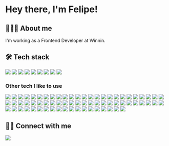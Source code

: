 # Hey there, I'm Felipe!

## 👨🏻‍💻 About me

I'm working as a Frontend Developer at Winnin.

## 🛠 Tech stack

[![](https://img.shields.io/badge/-CSS3-333?style=flat&logo=css3&logoColor=fff)](https://www.google.com/search?q=CSS3)
[![](https://img.shields.io/badge/-Git-333?style=flat&logo=git&logoColor=fff)](https://www.google.com/search?q=Git)
[![](https://img.shields.io/badge/-GitHub-333?style=flat&logo=github&logoColor=fff)](https://www.google.com/search?q=GitHub)
[![](https://img.shields.io/badge/-HTML5-333?style=flat&logo=html5&logoColor=fff)](https://www.google.com/search?q=HTML5)
[![](https://img.shields.io/badge/-JavaScript-333?style=flat&logo=javascript&logoColor=fff)](https://www.google.com/search?q=JavaScript)
[![](https://img.shields.io/badge/-Json-333?style=flat&logo=json&logoColor=fff)](https://www.google.com/search?q=Json)
[![](https://img.shields.io/badge/-Markdown-333?style=flat&logo=markdown&logoColor=fff)](https://www.google.com/search?q=Markdown)
[![](https://img.shields.io/badge/-Node.js-333?style=flat&logo=node.js&logoColor=fff)](https://www.google.com/search?q=Node.js)
[![](https://img.shields.io/badge/-Visual%20Studio%20Code-333?style=flat&logo=visual-studio-code&logoColor=fff)](https://www.google.com/search?q=Visual%20Studio%20Code)

### Other tech I like to use

[![](https://img.shields.io/badge/-@babel/core-333)](https://www.npmjs.com/package/@babel/core)
[![](https://img.shields.io/badge/-@chakra--ui/react-333)](https://www.npmjs.com/package/@chakra-ui/react)
[![](https://img.shields.io/badge/-@emotion/styled-333)](https://www.npmjs.com/package/@emotion/styled)
[![](https://img.shields.io/badge/-@hookform/resolvers-333)](https://www.npmjs.com/package/@hookform/resolvers)
[![](https://img.shields.io/badge/-@prismicio/client-333)](https://www.npmjs.com/package/@prismicio/client)
[![](https://img.shields.io/badge/-@testing--library/dom-333)](https://www.npmjs.com/package/@testing-library/dom)
[![](https://img.shields.io/badge/-@unform/core-333)](https://www.npmjs.com/package/@unform/core)
[![](https://img.shields.io/badge/-autoprefixer-333)](https://www.npmjs.com/package/autoprefixer)
[![](https://img.shields.io/badge/-axios-333)](https://www.npmjs.com/package/axios)
[![](https://img.shields.io/badge/-browser--sync-333)](https://www.npmjs.com/package/browser-sync)
[![](https://img.shields.io/badge/-classnames-333)](https://www.npmjs.com/package/classnames)
[![](https://img.shields.io/badge/-cors-333)](https://www.npmjs.com/package/cors)
[![](https://img.shields.io/badge/-cross--env-333)](https://www.npmjs.com/package/cross-env)
[![](https://img.shields.io/badge/-cssnano-333)](https://www.npmjs.com/package/cssnano)
[![](https://img.shields.io/badge/-date--fns-333)](https://www.npmjs.com/package/date-fns)
[![](https://img.shields.io/badge/-dayjs-333)](https://www.npmjs.com/package/dayjs)
[![](https://img.shields.io/badge/-dompurify-333)](https://www.npmjs.com/package/dompurify)
[![](https://img.shields.io/badge/-dotenv-333)](https://www.npmjs.com/package/dotenv)
[![](https://img.shields.io/badge/-eslint-333)](https://www.npmjs.com/package/eslint)
[![](https://img.shields.io/badge/-express-333)](https://www.npmjs.com/package/express)
[![](https://img.shields.io/badge/-faunadb-333)](https://www.npmjs.com/package/faunadb)
[![](https://img.shields.io/badge/-file--loader-333)](https://www.npmjs.com/package/file-loader)
[![](https://img.shields.io/badge/-framer--motion-333)](https://www.npmjs.com/package/framer-motion)
[![](https://img.shields.io/badge/-glob-333)](https://www.npmjs.com/package/glob)
[![](https://img.shields.io/badge/-gulp-333)](https://www.npmjs.com/package/gulp)
[![](https://img.shields.io/badge/-husky-333)](https://www.npmjs.com/package/husky)
[![](https://img.shields.io/badge/-identity--obj--proxy-333)](https://www.npmjs.com/package/identity-obj-proxy)
[![](https://img.shields.io/badge/-isomorphic--dompurify-333)](https://www.npmjs.com/package/isomorphic-dompurify)
[![](https://img.shields.io/badge/-isomorphic--fetch-333)](https://www.npmjs.com/package/isomorphic-fetch)
[![](https://img.shields.io/badge/-jest-333)](https://www.npmjs.com/package/jest)
[![](https://img.shields.io/badge/-json--server-333)](https://www.npmjs.com/package/json-server)
[![](https://img.shields.io/badge/-lint--staged-333)](https://www.npmjs.com/package/lint-staged)
[![](https://img.shields.io/badge/-live--server-333)](https://www.npmjs.com/package/live-server)
[![](https://img.shields.io/badge/-marked-333)](https://www.npmjs.com/package/marked)
[![](https://img.shields.io/badge/-mithril-333)](https://www.npmjs.com/package/mithril)
[![](https://img.shields.io/badge/-mobx-333)](https://www.npmjs.com/package/mobx)
[![](https://img.shields.io/badge/-multer-333)](https://www.npmjs.com/package/multer)
[![](https://img.shields.io/badge/-nanoid-333)](https://www.npmjs.com/package/nanoid)
[![](https://img.shields.io/badge/-next-333)](https://www.npmjs.com/package/next)
[![](https://img.shields.io/badge/-nodemon-333)](https://www.npmjs.com/package/nodemon)
[![](https://img.shields.io/badge/-parcel-333)](https://www.npmjs.com/package/parcel)
[![](https://img.shields.io/badge/-pixelmatch-333)](https://www.npmjs.com/package/pixelmatch)
[![](https://img.shields.io/badge/-plop-333)](https://www.npmjs.com/package/plop)
[![](https://img.shields.io/badge/-pngjs-333)](https://www.npmjs.com/package/pngjs)
[![](https://img.shields.io/badge/-polished-333)](https://www.npmjs.com/package/polished)
[![](https://img.shields.io/badge/-postcss-333)](https://www.npmjs.com/package/postcss)
[![](https://img.shields.io/badge/-pre--commit-333)](https://www.npmjs.com/package/pre-commit)
[![](https://img.shields.io/badge/-prettier-333)](https://www.npmjs.com/package/prettier)
[![](https://img.shields.io/badge/-pretty--quick-333)](https://www.npmjs.com/package/pretty-quick)
[![](https://img.shields.io/badge/-prismic--dom-333)](https://www.npmjs.com/package/prismic-dom)
[![](https://img.shields.io/badge/-pug-333)](https://www.npmjs.com/package/pug)
[![](https://img.shields.io/badge/-query--string-333)](https://www.npmjs.com/package/query-string)
[![](https://img.shields.io/badge/-react-333)](https://www.npmjs.com/package/react)
[![](https://img.shields.io/badge/-sass-333)](https://www.npmjs.com/package/sass)
[![](https://img.shields.io/badge/-semantic--ui--react-333)](https://www.npmjs.com/package/semantic-ui-react)
[![](https://img.shields.io/badge/-style--loader-333)](https://www.npmjs.com/package/style-loader)
[![](https://img.shields.io/badge/-styled--components-333)](https://www.npmjs.com/package/styled-components)
[![](https://img.shields.io/badge/-supertest-333)](https://www.npmjs.com/package/supertest)
[![](https://img.shields.io/badge/-svg--jest-333)](https://www.npmjs.com/package/svg-jest)
[![](https://img.shields.io/badge/-swagger--ui--express-333)](https://www.npmjs.com/package/swagger-ui-express)
[![](https://img.shields.io/badge/-swiper-333)](https://www.npmjs.com/package/swiper)
[![](https://img.shields.io/badge/-typescript-333)](https://www.npmjs.com/package/typescript)
[![](https://img.shields.io/badge/-unique--names--generator-333)](https://www.npmjs.com/package/unique-names-generator)
[![](https://img.shields.io/badge/-uuid-333)](https://www.npmjs.com/package/uuid)
[![](https://img.shields.io/badge/-web--vitals-333)](https://www.npmjs.com/package/web-vitals)
[![](https://img.shields.io/badge/-webpack-333)](https://www.npmjs.com/package/webpack)
[![](https://img.shields.io/badge/-whatwg--fetch-333)](https://www.npmjs.com/package/whatwg-fetch)
[![](https://img.shields.io/badge/-xstate-333)](https://www.npmjs.com/package/xstate)
[![](https://img.shields.io/badge/-yup-333)](https://www.npmjs.com/package/yup)

## 🤝🏻 Connect with me

[![](https://img.shields.io/badge/LinkedIn-Felipe%20OG-blue?logo=linkedin)](https://www.linkedin.com/in/felipeog/)
